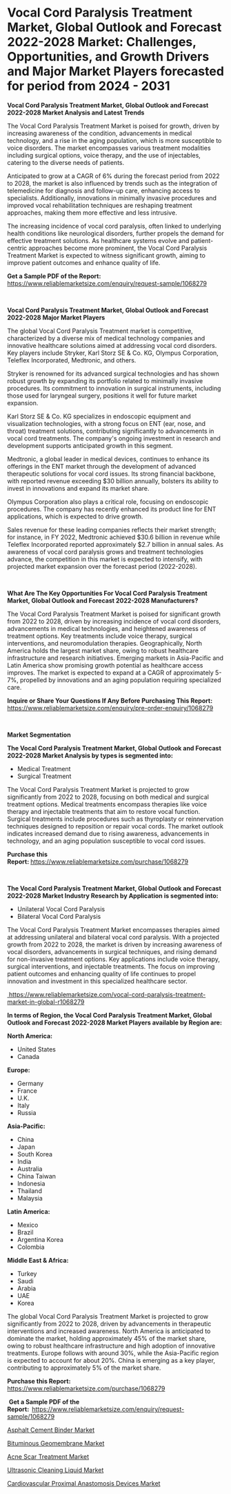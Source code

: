 <p><h1>Vocal Cord Paralysis Treatment Market, Global Outlook and Forecast 2022-2028 Market: Challenges, Opportunities, and Growth Drivers and Major Market Players forecasted for period from 2024 - 2031</h1></p><p><strong>Vocal Cord Paralysis Treatment Market, Global Outlook and Forecast 2022-2028 Market Analysis and Latest Trends</strong></p>
<p><p>The Vocal Cord Paralysis Treatment Market is poised for growth, driven by increasing awareness of the condition, advancements in medical technology, and a rise in the aging population, which is more susceptible to voice disorders. The market encompasses various treatment modalities including surgical options, voice therapy, and the use of injectables, catering to the diverse needs of patients.</p><p>Anticipated to grow at a CAGR of 6% during the forecast period from 2022 to 2028, the market is also influenced by trends such as the integration of telemedicine for diagnosis and follow-up care, enhancing access to specialists. Additionally, innovations in minimally invasive procedures and improved vocal rehabilitation techniques are reshaping treatment approaches, making them more effective and less intrusive.</p><p>The increasing incidence of vocal cord paralysis, often linked to underlying health conditions like neurological disorders, further propels the demand for effective treatment solutions. As healthcare systems evolve and patient-centric approaches become more prominent, the Vocal Cord Paralysis Treatment Market is expected to witness significant growth, aiming to improve patient outcomes and enhance quality of life.</p></p>
<p><strong>Get a Sample PDF of the Report:&nbsp;</strong> <a href="https://www.reliablemarketsize.com/enquiry/request-sample/1068279">https://www.reliablemarketsize.com/enquiry/request-sample/1068279</a></p>
<p>&nbsp;</p>
<p><strong>Vocal Cord Paralysis Treatment Market, Global Outlook and Forecast 2022-2028 Major Market Players</strong></p>
<p><p>The global Vocal Cord Paralysis Treatment market is competitive, characterized by a diverse mix of medical technology companies and innovative healthcare solutions aimed at addressing vocal cord disorders. Key players include Stryker, Karl Storz SE & Co. KG, Olympus Corporation, Teleflex Incorporated, Medtronic, and others.</p><p>Stryker is renowned for its advanced surgical technologies and has shown robust growth by expanding its portfolio related to minimally invasive procedures. Its commitment to innovation in surgical instruments, including those used for laryngeal surgery, positions it well for future market expansion. </p><p>Karl Storz SE & Co. KG specializes in endoscopic equipment and visualization technologies, with a strong focus on ENT (ear, nose, and throat) treatment solutions, contributing significantly to advancements in vocal cord treatments. The company's ongoing investment in research and development supports anticipated growth in this segment.</p><p>Medtronic, a global leader in medical devices, continues to enhance its offerings in the ENT market through the development of advanced therapeutic solutions for vocal cord issues. Its strong financial backbone, with reported revenue exceeding $30 billion annually, bolsters its ability to invest in innovations and expand its market share.</p><p>Olympus Corporation also plays a critical role, focusing on endoscopic procedures. The company has recently enhanced its product line for ENT applications, which is expected to drive growth.</p><p>Sales revenue for these leading companies reflects their market strength; for instance, in FY 2022, Medtronic achieved $30.6 billion in revenue while Teleflex Incorporated reported approximately $2.7 billion in annual sales. As awareness of vocal cord paralysis grows and treatment technologies advance, the competition in this market is expected to intensify, with projected market expansion over the forecast period (2022-2028).</p></p>
<p>&nbsp;</p>
<p><strong>What Are The Key Opportunities For Vocal Cord Paralysis Treatment Market, Global Outlook and Forecast 2022-2028 Manufacturers?</strong></p>
<p><p>The Vocal Cord Paralysis Treatment Market is poised for significant growth from 2022 to 2028, driven by increasing incidence of vocal cord disorders, advancements in medical technologies, and heightened awareness of treatment options. Key treatments include voice therapy, surgical interventions, and neuromodulation therapies. Geographically, North America holds the largest market share, owing to robust healthcare infrastructure and research initiatives. Emerging markets in Asia-Pacific and Latin America show promising growth potential as healthcare access improves. The market is expected to expand at a CAGR of approximately 5-7%, propelled by innovations and an aging population requiring specialized care.</p></p>
<p><strong>Inquire or Share Your Questions If Any Before Purchasing This Report:</strong> <a href="https://www.reliablemarketsize.com/enquiry/pre-order-enquiry/1068279">https://www.reliablemarketsize.com/enquiry/pre-order-enquiry/1068279</a></p>
<p>&nbsp;</p>
<p><strong>Market Segmentation</strong></p>
<p><strong>The Vocal Cord Paralysis Treatment Market, Global Outlook and Forecast 2022-2028 Market Analysis by types is segmented into:</strong></p>
<p><ul><li>Medical Treatment</li><li>Surgical Treatment</li></ul></p>
<p><p>The Vocal Cord Paralysis Treatment Market is projected to grow significantly from 2022 to 2028, focusing on both medical and surgical treatment options. Medical treatments encompass therapies like voice therapy and injectable treatments that aim to restore vocal function. Surgical treatments include procedures such as thyroplasty or reinnervation techniques designed to reposition or repair vocal cords. The market outlook indicates increased demand due to rising awareness, advancements in technology, and an aging population susceptible to vocal cord issues.</p></p>
<p><strong>Purchase this Report:&nbsp;</strong><a href="https://www.reliablemarketsize.com/purchase/1068279">https://www.reliablemarketsize.com/purchase/1068279</a></p>
<p>&nbsp;</p>
<p><strong>The Vocal Cord Paralysis Treatment Market, Global Outlook and Forecast 2022-2028 Market Industry Research by Application is segmented into:</strong></p>
<p><ul><li>Unilateral Vocal Cord Paralysis</li><li>Bilateral Vocal Cord Paralysis</li></ul></p>
<p><p>The Vocal Cord Paralysis Treatment Market encompasses therapies aimed at addressing unilateral and bilateral vocal cord paralysis. With a projected growth from 2022 to 2028, the market is driven by increasing awareness of vocal disorders, advancements in surgical techniques, and rising demand for non-invasive treatment options. Key applications include voice therapy, surgical interventions, and injectable treatments. The focus on improving patient outcomes and enhancing quality of life continues to propel innovation and investment in this specialized healthcare sector.</p></p>
<p><a href="https://www.reliablemarketsize.com/vocal-cord-paralysis-treatment-market-in-global-r1068279">&nbsp;https://www.reliablemarketsize.com/vocal-cord-paralysis-treatment-market-in-global-r1068279</a></p>
<p><strong>In terms of Region, the Vocal Cord Paralysis Treatment Market, Global Outlook and Forecast 2022-2028 Market Players available by Region are:</strong></p>
<p>
    <p> <strong> North America: </strong>
        <ul>
            <li>United States</li>
            <li>Canada</li>
        </ul>
        </p> 
    <p> <strong> Europe: </strong>
        <ul>
            <li>Germany</li>
            <li>France</li>
            <li>U.K.</li>
            <li>Italy</li>
            <li>Russia</li>
        </ul>
        </p> 
    <p> <strong> Asia-Pacific: </strong>
        <ul>
            <li>China</li>
            <li>Japan</li>
            <li>South Korea</li>
            <li>India</li>
            <li>Australia</li>
            <li>China Taiwan</li>
            <li>Indonesia</li>
            <li>Thailand</li>
            <li>Malaysia</li>
        </ul>
        </p> 
    <p> <strong> Latin America: </strong>
        <ul>
            <li>Mexico</li>
            <li>Brazil</li>
            <li>Argentina Korea</li>
            <li>Colombia</li>
        </ul>
        </p> 
    <p> <strong> Middle East & Africa: </strong>
        <ul>
            <li>Turkey</li>
            <li>Saudi</li>
            <li>Arabia</li>
            <li>UAE</li>
            <li>Korea</li>
        </ul>
    </p>
    </p>
<p><p>The global Vocal Cord Paralysis Treatment Market is projected to grow significantly from 2022 to 2028, driven by advancements in therapeutic interventions and increased awareness. North America is anticipated to dominate the market, holding approximately 45% of the market share, owing to robust healthcare infrastructure and high adoption of innovative treatments. Europe follows with around 30%, while the Asia-Pacific region is expected to account for about 20%. China is emerging as a key player, contributing to approximately 5% of the market share.</p></p>
<p><strong>Purchase this Report: </strong><a href="https://www.reliablemarketsize.com/purchase/1068279">https://www.reliablemarketsize.com/purchase/1068279</a></p>
<p>&nbsp;<strong>Get a Sample PDF of the Report:&nbsp;&nbsp;</strong><a href="https://www.reliablemarketsize.com/enquiry/request-sample/1068279">https://www.reliablemarketsize.com/enquiry/request-sample/1068279</a></p>
<p><strong></strong></p>
<p><p><a href="https://medium.com/@yankeeegox_3026/the-asphalt-cement-binder-market-has-grown-significantly-as-a-result-of-several-important-causes-a5f3d6205b98">Asphalt Cement Binder Market</a></p><p><a href="https://issuu.com/reportprime-2/docs/bituminous-geomembrane-market-size-_0bf68a7ee8c6d8">Bituminous Geomembrane Market</a></p><p><a href="https://www.linkedin.com/pulse/global-acne-scar-treatment-market-sector-types-applications-5dg1e?trackingId=RkPA6QnTQOipv2Jyu3g%2FNg%3D%3D">Acne Scar Treatment Market</a></p><p><a href="https://issuu.com/reportprime-2/docs/ultrasonic-cleaning-liquid-market-s_1ae9ec188ba644">Ultrasonic Cleaning Liquid Market</a></p><p><a href="https://www.linkedin.com/pulse/global-cardiovascular-proximal-anastomosis-devices-market-sector-lrupc?trackingId=zUcvGYVXSGem8Ugho0qO0g%3D%3D">Cardiovascular Proximal Anastomosis Devices Market</a></p></p>